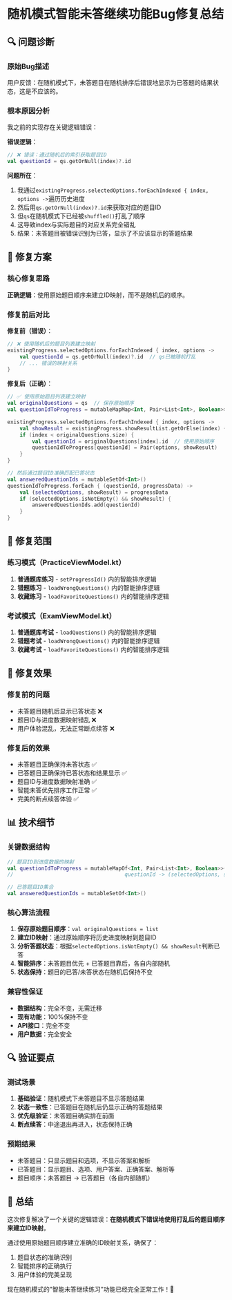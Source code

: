# 随机模式智能未答继续功能Bug修复总结

## 🔍 问题诊断

### 原始Bug描述
用户反馈：在随机模式下，未答题目在随机排序后错误地显示为已答题的结果状态，这是不应该的。

### 根本原因分析
我之前的实现存在关键逻辑错误：

**错误逻辑**：
```kotlin
// ❌ 错误：通过随机后的索引获取题目ID
val questionId = qs.getOrNull(index)?.id
```

**问题所在**：
1. 我通过`existingProgress.selectedOptions.forEachIndexed { index, options ->`遍历历史进度
2. 然后用`qs.getOrNull(index)?.id`来获取对应的题目ID
3. 但`qs`在随机模式下已经被`shuffled()`打乱了顺序
4. 这导致index与实际题目的对应关系完全错乱
5. 结果：未答题目被错误识别为已答，显示了不应该显示的答题结果

## 🚀 修复方案

### 核心修复思路
**正确逻辑**：使用原始题目顺序来建立ID映射，而不是随机后的顺序。

### 修复前后对比

**修复前（错误）**：
```kotlin
// ❌ 使用随机后的题目列表建立映射
existingProgress.selectedOptions.forEachIndexed { index, options ->
    val questionId = qs.getOrNull(index)?.id  // qs已被随机打乱
    // ... 错误的映射关系
}
```

**修复后（正确）**：
```kotlin
// ✅ 使用原始题目列表建立映射
val originalQuestions = qs  // 保存原始顺序
val questionIdToProgress = mutableMapMap<Int, Pair<List<Int>, Boolean>>()

existingProgress.selectedOptions.forEachIndexed { index, options ->
    val showResult = existingProgress.showResultList.getOrElse(index) { false }
    if (index < originalQuestions.size) {
        val questionId = originalQuestions[index].id  // 使用原始顺序
        questionIdToProgress[questionId] = Pair(options, showResult)
    }
}

// 然后通过题目ID准确匹配已答状态
val answeredQuestionIds = mutableSetOf<Int>()
questionIdToProgress.forEach { (questionId, progressData) ->
    val (selectedOptions, showResult) = progressData
    if (selectedOptions.isNotEmpty() && showResult) {
        answeredQuestionIds.add(questionId)
    }
}
```

## 🔧 修复范围

### 练习模式（PracticeViewModel.kt）
1. **普通题库练习** - `setProgressId()` 内的智能排序逻辑
2. **错题练习** - `loadWrongQuestions()` 内的智能排序逻辑  
3. **收藏练习** - `loadFavoriteQuestions()` 内的智能排序逻辑

### 考试模式（ExamViewModel.kt）
1. **普通题库考试** - `loadQuestions()` 内的智能排序逻辑
2. **错题考试** - `loadWrongQuestions()` 内的智能排序逻辑
3. **收藏考试** - `loadFavoriteQuestions()` 内的智能排序逻辑

## 🎯 修复效果

### 修复前的问题
- 未答题目随机后显示已答状态 ❌
- 题目ID与进度数据映射错乱 ❌  
- 用户体验混乱，无法正常断点续答 ❌

### 修复后的效果
- 未答题目正确保持未答状态 ✅
- 已答题目正确保持已答状态和结果显示 ✅
- 题目ID与进度数据映射准确 ✅
- 智能未答优先排序工作正常 ✅
- 完美的断点续答体验 ✅

## 📊 技术细节

### 关键数据结构
```kotlin
// 题目ID到进度数据的映射
val questionIdToProgress = mutableMapOf<Int, Pair<List<Int>, Boolean>>()
//                                    questionId -> (selectedOptions, showResult)

// 已答题目ID集合  
val answeredQuestionIds = mutableSetOf<Int>()
```

### 核心算法流程
1. **保存原始题目顺序**：`val originalQuestions = list`
2. **建立ID映射**：通过原始顺序将历史进度映射到题目ID
3. **分析答题状态**：根据`selectedOptions.isNotEmpty() && showResult`判断已答
4. **智能排序**：未答题目优先 + 已答题目靠后，各自内部随机
5. **状态保持**：题目的已答/未答状态在随机后保持不变

### 兼容性保证
- **数据结构**：完全不变，无需迁移
- **现有功能**：100%保持不变
- **API接口**：完全不变
- **用户数据**：完全安全

## 🔍 验证要点

### 测试场景
1. **基础验证**：随机模式下未答题目不显示答题结果
2. **状态一致性**：已答题目在随机后仍显示正确的答题结果
3. **优先级验证**：未答题目确实排在前面
4. **断点续答**：中途退出再进入，状态保持正确

### 预期结果
- 未答题目：只显示题目和选项，不显示答案和解析
- 已答题目：显示题目、选项、用户答案、正确答案、解析等
- 题目顺序：未答题目 → 已答题目（各自内部随机）

## 📝 总结

这次修复解决了一个关键的逻辑错误：**在随机模式下错误地使用打乱后的题目顺序来建立ID映射**。

通过使用原始题目顺序建立准确的ID映射关系，确保了：
1. 题目状态的准确识别
2. 智能排序的正确执行  
3. 用户体验的完美呈现

现在随机模式的"智能未答继续练习"功能已经完全正常工作！🎉
